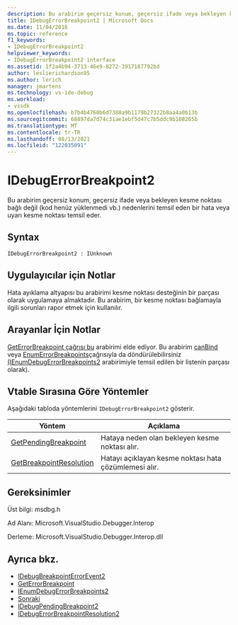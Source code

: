 ```yaml
---
description: Bu arabirim geçersiz konum, geçersiz ifade veya bekleyen kesme noktası bağlı değil (kod henüz yüklenmedi vb.) nedenlerini temsil eden bir hata veya uyarı kesme noktası temsil eder.
title: IDebugErrorBreakpoint2 | Microsoft Docs
ms.date: 11/04/2016
ms.topic: reference
f1_keywords:
- IDebugErrorBreakpoint2
helpviewer_keywords:
- IDebugErrorBreakpoint2 interface
ms.assetid: 1f2a4b94-3713-46e9-8272-3917187792bd
author: leslierichardson95
ms.author: lerich
manager: jmartens
ms.technology: vs-ide-debug
ms.workload:
- vssdk
ms.openlocfilehash: b7b4b4760b6d7388a9b1179b27322b8aa4a0b13b
ms.sourcegitcommit: 68897da7d74c31ae1ebf5d47c7b5ddc9b108265b
ms.translationtype: MT
ms.contentlocale: tr-TR
ms.lasthandoff: 08/13/2021
ms.locfileid: "122035091"
---
```

# <a name="idebugerrorbreakpoint2"></a>IDebugErrorBreakpoint2
Bu arabirim geçersiz konum, geçersiz ifade veya bekleyen kesme noktası bağlı değil (kod henüz yüklenmedi vb.) nedenlerini temsil eden bir hata veya uyarı kesme noktası temsil eder.

## <a name="syntax"></a>Syntax

```
IDebugErrorBreakpoint2 : IUnknown
```

## <a name="notes-for-implementers"></a>Uygulayıcılar için Notlar
 Hata ayıklama altyapısı bu arabirimi kesme noktası desteğinin bir parçası olarak uygulamaya almaktadır. Bu arabirim, bir kesme noktası bağlamayla ilgili sorunları rapor etmek için kullanılır.

## <a name="notes-for-callers"></a>Arayanlar İçin Notlar
 [GetErrorBreakpoint çağrısı bu](../../../extensibility/debugger/reference/idebugbreakpointerrorevent2-geterrorbreakpoint.md) arabirimi elde ediyor. Bu arabirim [canBind](../../../extensibility/debugger/reference/idebugpendingbreakpoint2-canbind.md) veya [EnumErrorBreakpoints](../../../extensibility/debugger/reference/idebugpendingbreakpoint2-enumerrorbreakpoints.md)çağrısıyla da döndürülebilirsiniz [(IEnumDebugErrorBreakpoints2](../../../extensibility/debugger/reference/ienumdebugerrorbreakpoints2.md) arabirimiyle temsil edilen bir listenin parçası olarak).

## <a name="methods-in-vtable-order"></a>Vtable Sırasına Göre Yöntemler
 Aşağıdaki tabloda yöntemlerini `IDebugErrorBreakpoint2` gösterir.

|Yöntem|Açıklama|
|------------|-----------------|
|[GetPendingBreakpoint](../../../extensibility/debugger/reference/idebugerrorbreakpoint2-getpendingbreakpoint.md)|Hataya neden olan bekleyen kesme noktası alır.|
|[GetBreakpointResolution](../../../extensibility/debugger/reference/idebugerrorbreakpoint2-getbreakpointresolution.md)|Hatayı açıklayan kesme noktası hata çözümlemesi alır.|

## <a name="requirements"></a>Gereksinimler
 Üst bilgi: msdbg.h

 Ad Alanı: Microsoft.VisualStudio.Debugger.Interop

 Derleme: Microsoft.VisualStudio.Debugger.Interop.dll

## <a name="see-also"></a>Ayrıca bkz.
- [IDebugBreakpointErrorEvent2](../../../extensibility/debugger/reference/idebugbreakpointerrorevent2.md)
- [GetErrorBreakpoint](../../../extensibility/debugger/reference/idebugbreakpointerrorevent2-geterrorbreakpoint.md)
- [IEnumDebugErrorBreakpoints2](../../../extensibility/debugger/reference/ienumdebugerrorbreakpoints2.md)
- [Sonraki](../../../extensibility/debugger/reference/ienumdebugerrorbreakpoints2-next.md)
- [IDebugPendingBreakpoint2](../../../extensibility/debugger/reference/idebugpendingbreakpoint2.md)
- [IDebugErrorBreakpointResolution2](../../../extensibility/debugger/reference/idebugerrorbreakpointresolution2.md)
